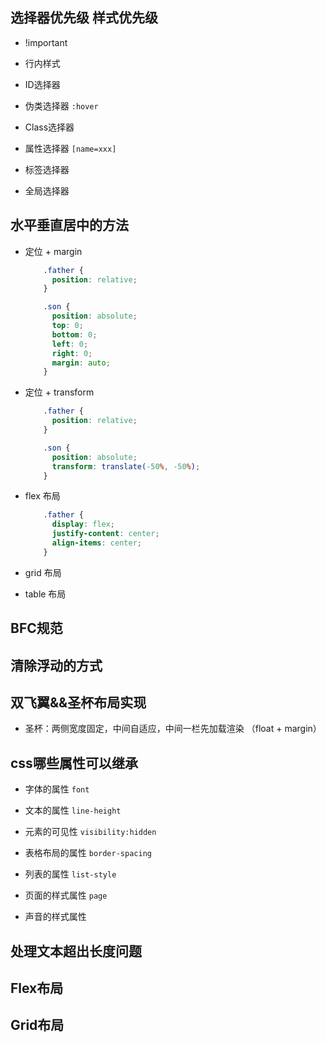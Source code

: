 ## 选择器优先级 样式优先级

- !important

- 行内样式

- ID选择器

- 伪类选择器 `:hover`

- Class选择器

- 属性选择器 `[name=xxx]`

- 标签选择器

- 全局选择器

## 水平垂直居中的方法

- 定位 + margin
  
  ```css
      .father {
        position: relative;
      }
  
      .son {
        position: absolute;
        top: 0;
        bottom: 0;
        left: 0;
        right: 0;
        margin: auto;
      }
  ```

- 定位 + transform
  
  ```css
      .father {
        position: relative;
      }
  
      .son {
        position: absolute;
        transform: translate(-50%, -50%);
      }
  ```

- flex 布局
  
  ```css
      .father {
        display: flex;
        justify-content: center;
        align-items: center;
      }
  ```

- grid 布局

- table 布局

## BFC规范

## 清除浮动的方式

## 双飞翼&&圣杯布局实现

- 圣杯：两侧宽度固定，中间自适应，中间一栏先加载渲染 （float + margin）

## css哪些属性可以继承

- 字体的属性 `font`

- 文本的属性 `line-height`

- 元素的可见性 `visibility:hidden`

- 表格布局的属性 `border-spacing`

- 列表的属性 `list-style`

- 页面的样式属性 `page`

- 声音的样式属性

## 处理文本超出长度问题

## Flex布局

## Grid布局
